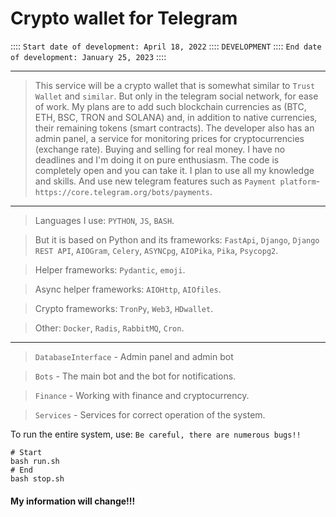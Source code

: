 Crypto wallet for Telegram
====
:::: `Start date of development: April 18, 2022` :::: `DEVELOPMENT` :::: `End date of development: January 25, 2023` ::::

---
> This service will be a crypto wallet that is somewhat similar to `Trust Wallet` and `similar`. 
> But only in the telegram social network, for ease of work. My plans are to add such blockchain 
> currencies as (BTC, ETH, BSC, TRON and SOLANA) and, in addition to native currencies,
> their remaining tokens (smart contracts). The developer also has an admin panel, a service for monitoring prices 
> for cryptocurrencies (exchange rate). Buying and selling for real money. I have no deadlines and I'm doing it on pure
> enthusiasm. The code is completely open and you can take it. I plan to use all my knowledge and skills. And use 
> new telegram features such as `Payment platform`-`https://core.telegram.org/bots/payments`.

---
> Languages I use: `PYTHON`, `JS`, `BASH`.

> But it is based on Python and its frameworks: `FastApi`, `Django`, `Django REST API`, `AIOGram`, `Celery`, `ASYNCpg`, `AIOPika`, `Pika`, `Psycopg2`.

> Helper frameworks:  `Pydantic`, `emoji`.

> Async helper frameworks: `AIOHttp`, `AIOfiles`.

> Crypto frameworks: `TronPy`, `Web3`, `HDwallet`.

> Other: `Docker`, `Radis`, `RabbitMQ`, `Cron`.
---

> `DatabaseInterface` - Admin panel and admin bot

> `Bots` - The main bot and the bot for notifications.

> `Finance` - Working with finance and cryptocurrency.

> `Services` - Services for correct operation of the system.

To run the entire system, use: `Be careful, there are numerous bugs!!`
```shell
# Start
bash run.sh
# End
bash stop.sh
```

#### My information will change!!!


